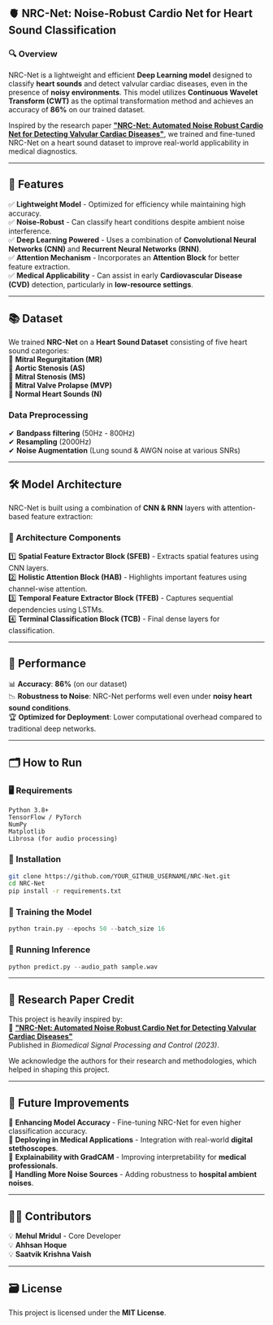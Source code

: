 ## **🫀 NRC-Net: Noise-Robust Cardio Net for Heart Sound Classification**

### **🔍 Overview**
NRC-Net is a lightweight and efficient **Deep Learning model** designed to classify **heart sounds** and detect valvular cardiac diseases, even in the presence of **noisy environments**. This model utilizes **Continuous Wavelet Transform (CWT)** as the optimal transformation method and achieves an accuracy of **86%** on our trained dataset.

Inspired by the research paper **["NRC-Net: Automated Noise Robust Cardio Net for Detecting Valvular Cardiac Diseases"](https://doi.org/10.1016/j.bspc.2023.105272)**, we trained and fine-tuned NRC-Net on a heart sound dataset to improve real-world applicability in medical diagnostics.

---

## **📌 Features**
✅ **Lightweight Model** - Optimized for efficiency while maintaining high accuracy.  
✅ **Noise-Robust** - Can classify heart conditions despite ambient noise interference.  
✅ **Deep Learning Powered** - Uses a combination of **Convolutional Neural Networks (CNN)** and **Recurrent Neural Networks (RNN)**.  
✅ **Attention Mechanism** - Incorporates an **Attention Block** for better feature extraction.  
✅ **Medical Applicability** - Can assist in early **Cardiovascular Disease (CVD)** detection, particularly in **low-resource settings**.

---

## **📚 Dataset**
We trained **NRC-Net** on a **Heart Sound Dataset** consisting of five heart sound categories:  
🔹 **Mitral Regurgitation (MR)**  
🔹 **Aortic Stenosis (AS)**  
🔹 **Mitral Stenosis (MS)**  
🔹 **Mitral Valve Prolapse (MVP)**  
🔹 **Normal Heart Sounds (N)**  

### **Data Preprocessing**  
✔ **Bandpass filtering** (50Hz - 800Hz)  
✔ **Resampling** (2000Hz)  
✔ **Noise Augmentation** (Lung sound & AWGN noise at various SNRs)  

---

## **🛠️ Model Architecture**
NRC-Net is built using a combination of **CNN & RNN** layers with attention-based feature extraction:

### **🏢 Architecture Components**
1️⃣ **Spatial Feature Extractor Block (SFEB)** - Extracts spatial features using CNN layers.  
2️⃣ **Holistic Attention Block (HAB)** - Highlights important features using channel-wise attention.  
3️⃣ **Temporal Feature Extractor Block (TFEB)** - Captures sequential dependencies using LSTMs.  
4️⃣ **Terminal Classification Block (TCB)** - Final dense layers for classification.  

---

## **🚀 Performance**
📊 **Accuracy**: **86%** (on our dataset)  
📉 **Robustness to Noise**: NRC-Net performs well even under **noisy heart sound conditions**.  
🏆 **Optimized for Deployment**: Lower computational overhead compared to traditional deep networks.  

---

## **🗂 How to Run**
### **🖥️ Requirements**
```
Python 3.8+
TensorFlow / PyTorch
NumPy
Matplotlib
Librosa (for audio processing)
```

### **🔧 Installation**
```bash
git clone https://github.com/YOUR_GITHUB_USERNAME/NRC-Net.git
cd NRC-Net
pip install -r requirements.txt
```

### **📝 Training the Model**
```python
python train.py --epochs 50 --batch_size 16
```

### **🔎 Running Inference**
```python
python predict.py --audio_path sample.wav
```

---

## **📖 Research Paper Credit**
This project is heavily inspired by:  
📝 **["NRC-Net: Automated Noise Robust Cardio Net for Detecting Valvular Cardiac Diseases"](https://doi.org/10.1016/j.bspc.2023.105272)**  
Published in *Biomedical Signal Processing and Control (2023)*.

We acknowledge the authors for their research and methodologies, which helped in shaping this project.

---

## **🔮 Future Improvements**
🔹 **Enhancing Model Accuracy** - Fine-tuning NRC-Net for even higher classification accuracy.  
🔹 **Deploying in Medical Applications** - Integration with real-world **digital stethoscopes**.  
🔹 **Explainability with GradCAM** - Improving interpretability for **medical professionals**.  
🔹 **Handling More Noise Sources** - Adding robustness to **hospital ambient noises**.  

---

## **👨‍💻 Contributors**
💡 **Mehul Mridul** - Core Developer  
💡 **Ahhsan Hoque**  
💡 **Saatvik Krishna Vaish**  

---

## **🗃️ License**
This project is licensed under the **MIT License**.


